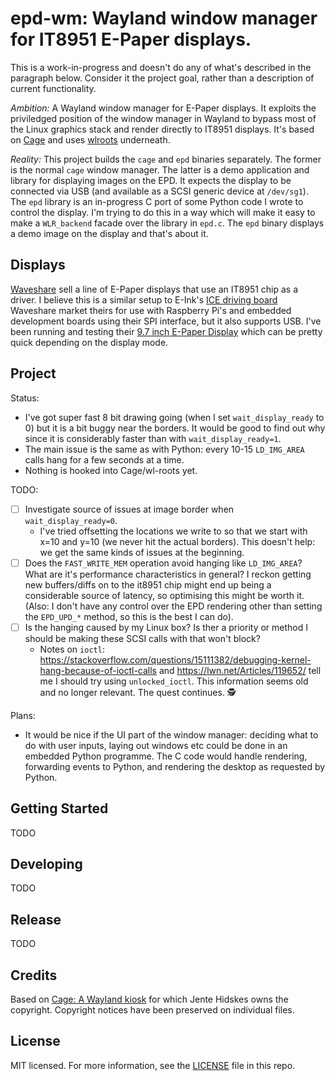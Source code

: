 # epd-wm: Wayland window manager for IT8951 E-Paper displays.

This is a work-in-progress and doesn't do any of what's described in
the paragraph below. Consider it the project goal, rather than a
description of current functionality.

*Ambition:* A Wayland window manager for E-Paper displays. It exploits
the priviledged position of the window manager in Wayland to bypass
most of the Linux graphics stack and render directly to IT8951
displays. It's based on [Cage](https://hjdskes.nl/projects/cage) and
uses [wlroots](https://github.com/swaywm/wlroots) underneath.

*Reality:* This project builds the `cage` and `epd` binaries
separately. The former is the normal `cage` window manager. The latter
is a demo application and library for displaying images on the EPD. It
expects the display to be connected via USB (and available as a SCSI
generic device at `/dev/sg1`). The `epd` library is an in-progress C
port of some Python code I wrote to control the display. I'm trying to
do this in a way which will make it easy to make a `WLR_backend`
facade over the library in `epd.c`. The `epd` binary displays a demo
image on the display and that's about it.


## Displays

[Waveshare](https://www.waveshare.com/) sell a line of E-Paper
displays that use an IT8951 chip as a driver. I believe this is a 
similar setup to E-Ink's 
[ICE driving board](https://shopkits.eink.com/product/ice-driving-board/)
Waveshare market theirs for use with Raspberry Pi's and embedded
development boards using their SPI interface, but it also supports USB.
I've been running and testing their
[9.7 inch E-Paper Display](https://www.waveshare.com/9.7inch-e-paper-hat.htm)
which can be pretty quick depending on the display mode.

## Project
Status:

  - I've got super fast 8 bit drawing going (when I set
    `wait_display_ready` to 0) but it is a bit buggy near the
    borders. It would be good to find out why since it is considerably
    faster than with `wait_display_ready=1`.
  - The main issue is the same as with Python: every 10-15
    `LD_IMG_AREA` calls hang for a few seconds at a time.
  - Nothing is hooked into Cage/wl-roots yet.

TODO:

  - [ ] Investigate source of issues at image border when `wait_display_ready=0`.
    - I've tried offsetting the locations we write to so that we start
      with x=10 and y=10 (we never hit the actual borders). This
      doesn't help: we get the same kinds of issues at the beginning.
  - [ ] Does the `FAST_WRITE_MEM` operation avoid hanging like
        `LD_IMG_AREA`? What are it's performance characteristics in
        general? I reckon getting new buffers/diffs on to the it8951
        chip might end up being a considerable source of latency, so
        optimising this might be worth it. (Also: I don't have any
        control over the EPD rendering other than setting the
        `EPD_UPD_*` method, so this is the best I can do).
  - [ ] Is the hanging caused by my Linux box? Is ther a priority or
        method I should be making these SCSI calls with that won't
        block?
    - Notes on `ioctl`:
      https://stackoverflow.com/questions/15111382/debugging-kernel-hang-because-of-ioctl-calls
      and https://lwn.net/Articles/119652/ tell me I should try using
      `unlocked_ioctl`. This information seems old and no longer
      relevant. The quest continues. 🕵

Plans:

  - It would be nice if the UI part of the window manager: deciding
    what to do with user inputs, laying out windows etc could be done
    in an embedded Python programme. The C code would handle
    rendering, forwarding events to Python, and rendering the desktop
    as requested by Python.

## Getting Started
TODO

## Developing
TODO

## Release
TODO

## Credits
Based on [Cage: A Wayland kiosk](https://github.com/Hjdskes/cage) for which Jente Hidskes owns the copyright. Copyright notices have been preserved on individual files.

## License
MIT licensed. For more information, see the [LICENSE](./LICENSE) file in this repo.
